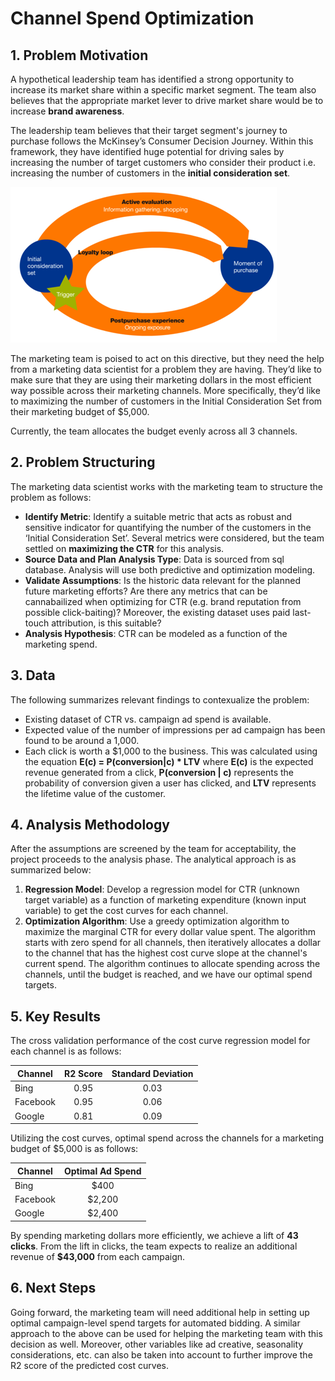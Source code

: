 # **Channel Spend Optimization**

## 1. Problem Motivation
A hypothetical leadership team has identified a strong opportunity to increase its market share within a specific market segment. The team also believes that the appropriate market lever to drive market share would be to increase **brand awareness**. 

The leadership team believes that their target segment's journey to purchase follows the McKinsey’s Consumer Decision Journey. Within this framework, they have identified huge potential for driving sales by increasing the number of target customers who consider their product i.e. increasing the number of customers in the **initial consideration set**.

![Problem Motivation](https://github.com/sahilsaxena21/channel_spend_optimization/blob/main/CDJ.png)

The marketing team is poised to act on this directive, but they need the help from a marketing data scientist for a problem they are having. They’d like to make sure that they are using their marketing dollars in the most efficient way possible across their marketing channels. More specifically, they’d like to maximizing the number of customers in the Initial Consideration Set from their marketing budget of $5,000. 

Currently, the team allocates the budget evenly across all 3 channels.

## 2. Problem Structuring
The marketing data scientist works with the marketing team to structure the problem as follows:

-	**Identify Metric**: Identify a suitable metric that acts as robust and sensitive indicator for quantifying the number of the customers in the ‘Initial Consideration Set’. Several metrics were considered, but the team settled on **maximizing the CTR** for this analysis. 
-	**Source Data and Plan Analysis Type**: Data is sourced from sql database. Analysis will use both predictive and optimization modeling.
-	**Validate Assumptions**: Is the historic data relevant for the planned future marketing efforts? Are there any metrics that can be cannabailized when optimizing for CTR (e.g. brand reputation from possible click-baiting)? Moreover, the existing dataset uses paid last-touch attribution, is this suitable?
-	**Analysis Hypothesis**: CTR can be modeled as a function of the marketing spend.

## 3. Data
The following summarizes relevant findings to contexualize the problem:
- Existing dataset of CTR vs. campaign ad spend is available.
- Expected value of the number of impressions per ad campaign has been found to be around a 1,000.
- Each click is worth a $1,000 to the business. This was calculated using the equation **E(c) = P(conversion|c) * LTV** where **E(c)** is the expected revenue generated from a click, **P(conversion | c)** represents the probability of conversion given a user has clicked, and **LTV** represents the lifetime value of the customer.

## 4. Analysis Methodology
After the assumptions are screened by the team for acceptability, the project proceeds to the analysis phase. The analytical approach is as summarized below:

1. **Regression Model**: Develop a regression model for CTR (unknown target variable) as a function of marketing expenditure (known input variable) to get the cost curves for each channel. 
2. **Optimization Algorithm**: Use a greedy optimization algorithm to maximize the marginal CTR for every dollar value spent. The algorithm starts with zero spend for all channels, then iteratively allocates a dollar to the channel that has the highest cost curve slope at the channel's current spend. The algorithm continues to allocate spending across the channels, until the budget is reached, and we have our optimal spend targets.

## 5. Key Results

The cross validation performance of the cost curve regression model for each channel is as follows:

| Channel | R2 Score  | Standard Deviation | 
| ---   | :-: | :-: | 
| Bing| 0.95 | 0.03 | 
| Facebook | 0.95 | 0.06 | 
| Google | 0.81 | 0.09 | 

Utilizing the cost curves, optimal spend across the channels for a marketing budget of $5,000 is as follows:

| Channel | Optimal Ad Spend  |
| ---   | :-: | 
| Bing| $400 | 
| Facebook | $2,200 |  
| Google | $2,400 |  

By spending marketing dollars more efficiently, we achieve a lift of **43 clicks**. From the lift in clicks, the team expects to realize an additional revenue of **$43,000** from each campaign.

## 6. Next Steps

Going forward, the marketing team will need additional help in setting up optimal campaign-level spend targets for automated bidding. A similar approach to the above can be used for helping the marketing team with this decision as well. Moreover, other variables like ad creative, seasonality considerations, etc. can also be taken into account to further improve the R2 score of the predicted cost curves.

